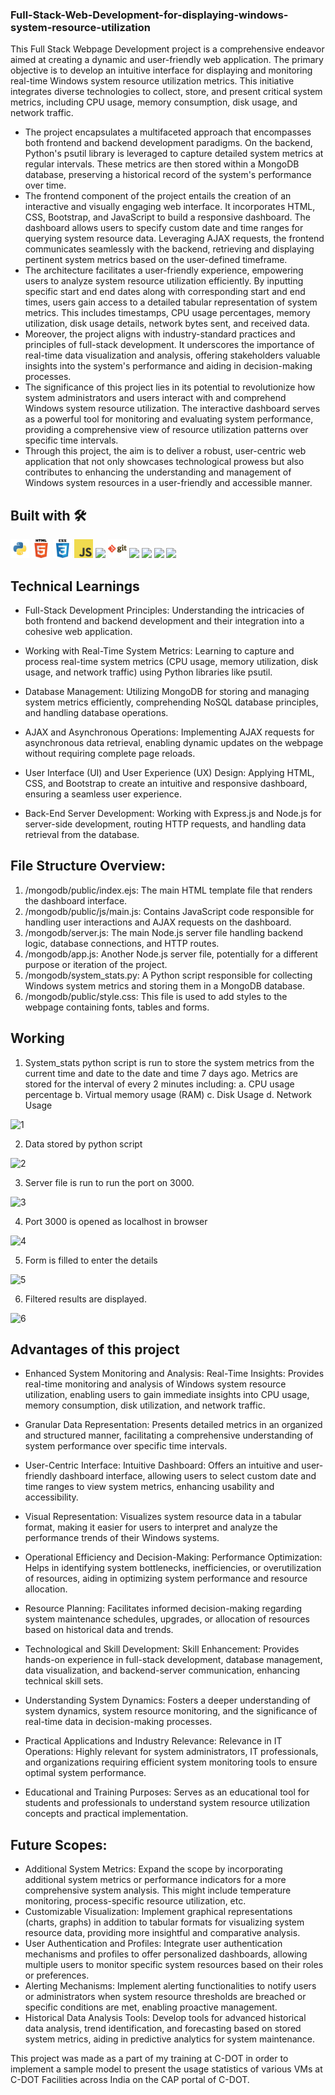 ### Full-Stack-Web-Development-for-displaying-windows-system-resource-utilization

This Full Stack Webpage Development project is a comprehensive endeavor aimed at creating a dynamic and user-friendly web application. The primary objective is to develop an intuitive interface for displaying and monitoring real-time Windows system resource utilization metrics. This initiative integrates diverse technologies to collect, store, and present critical system metrics, including CPU usage, memory consumption, disk usage, and network traffic.
- The project encapsulates a multifaceted approach that encompasses both frontend and backend development paradigms. On the backend, Python's psutil library is leveraged to capture detailed system metrics at regular intervals. These metrics are then stored within a MongoDB database, preserving a historical record of the system's performance over time.
- The frontend component of the project entails the creation of an interactive and visually engaging web interface. It incorporates HTML, CSS, Bootstrap, and JavaScript to build a responsive dashboard. The dashboard allows users to specify custom date and time ranges for querying system resource data. Leveraging AJAX requests, the frontend communicates seamlessly with the backend, retrieving and displaying pertinent system metrics based on the user-defined timeframe.
- The architecture facilitates a user-friendly experience, empowering users to analyze system resource utilization efficiently. By inputting specific start and end dates along with corresponding start and end times, users gain access to a detailed tabular representation of system metrics. This includes timestamps, CPU usage percentages, memory utilization, disk usage details, network bytes sent, and received data.
- Moreover, the project aligns with industry-standard practices and principles of full-stack development. It underscores the importance of real-time data visualization and analysis, offering stakeholders valuable insights into the system's performance and aiding in decision-making processes.
- The significance of this project lies in its potential to revolutionize how system administrators and users interact with and comprehend Windows system resource utilization. The interactive dashboard serves as a powerful tool for monitoring and evaluating system performance, providing a comprehensive view of resource utilization patterns over specific time intervals.
- Through this project, the aim is to deliver a robust, user-centric web application that not only showcases technological prowess but also contributes to enhancing the understanding and management of Windows system resources in a user-friendly and accessible manner.

## Built with 🛠️
<code><img height="30" src="https://raw.githubusercontent.com/github/explore/80688e429a7d4ef2fca1e82350fe8e3517d3494d/topics/python/python.png"></code>
<code><img height="30" src="https://raw.githubusercontent.com/github/explore/80688e429a7d4ef2fca1e82350fe8e3517d3494d/topics/html/html.png"></code>
<code><img height="30" src="https://raw.githubusercontent.com/github/explore/80688e429a7d4ef2fca1e82350fe8e3517d3494d/topics/css/css.png"></code>
<code><img height="30" src="https://raw.githubusercontent.com/github/explore/80688e429a7d4ef2fca1e82350fe8e3517d3494d/topics/javascript/javascript.png"></code>
<code><img height="30" src="https://github.com/tomchen/stack-icons/raw/master/logos/bootstrap.svg"></code>
<code><img height="30" src="https://raw.githubusercontent.com/github/explore/80688e429a7d4ef2fca1e82350fe8e3517d3494d/topics/git/git.png"></code>
<code><img height="30" src="https://github.com/LakshayGupta11/Full-Stack-Web-Development-for-displaying-windows-system-resource-utilization/assets/140741956/e29cb89d-e8c3-4829-8089-a3fcf841e018"></code>
<code><img height="30" src="https://github.com/LakshayGupta11/Full-Stack-Web-Development-for-displaying-windows-system-resource-utilization/assets/140741956/068d9123-dae6-4200-9bb0-2a1622ab683e"></code>
<code><img height="30" src="https://github.com/LakshayGupta11/Full-Stack-Web-Development-for-displaying-windows-system-resource-utilization/assets/140741956/37f3cd45-73b2-416b-a744-b37f3e2d9109"></code>
<code><img height="30" src="https://github.com/LakshayGupta11/Full-Stack-Web-Development-for-displaying-windows-system-resource-utilization/assets/140741956/98ed9f9e-7705-43ee-a0bc-f5694c32763a"></code>


## Technical Learnings
- Full-Stack Development Principles: Understanding the intricacies of both frontend and backend development and their integration into a cohesive web application.

- Working with Real-Time System Metrics: Learning to capture and process real-time system metrics (CPU usage, memory utilization, disk usage, and network traffic) using Python libraries like psutil.

- Database Management: Utilizing MongoDB for storing and managing system metrics efficiently, comprehending NoSQL database principles, and handling database operations.

- AJAX and Asynchronous Operations: Implementing AJAX requests for asynchronous data retrieval, enabling dynamic updates on the webpage without requiring complete page reloads.

- User Interface (UI) and User Experience (UX) Design: Applying HTML, CSS, and Bootstrap to create an intuitive and responsive dashboard, ensuring a seamless user experience.

- Back-End Server Development: Working with Express.js and Node.js for server-side development, routing HTTP requests, and handling data retrieval from the database.

## File Structure Overview:
1. /mongodb/public/index.ejs: The main HTML template file that renders the dashboard interface.
2. /mongodb/public/js/main.js: Contains JavaScript code responsible for handling user interactions and AJAX requests on the dashboard.
3. /mongodb/server.js: The main Node.js server file handling backend logic, database connections, and HTTP routes.
4. /mongodb/app.js: Another Node.js server file, potentially for a different purpose or iteration of the project.
5. /mongodb/system_stats.py: A Python script responsible for collecting Windows system metrics and storing them in a MongoDB database.
6. /mongodb/public/style.css: This file is used to add styles to the webpage containing fonts, tables and forms.

## Working

1.	System_stats python script is run to store the system metrics from the current time and date to the date and time 7 days ago. Metrics are stored for the interval of every 2 minutes including:
a.	CPU usage percentage
b.	Virtual memory usage (RAM)
c.	Disk Usage 
d.	Network Usage
 
![1](https://github.com/LakshayGupta11/Full-Stack-Web-Development-for-displaying-windows-system-resource-utilization/assets/140741956/7764e5db-cfa6-40a6-8dfe-d83bfbf056cc)

2.	Data stored by python script
 
![2](https://github.com/LakshayGupta11/Full-Stack-Web-Development-for-displaying-windows-system-resource-utilization/assets/140741956/aa95e63f-ee68-40c5-be39-a91955c8e393)


3.	Server file is run to run the port on 3000.
 
 ![3](https://github.com/LakshayGupta11/Full-Stack-Web-Development-for-displaying-windows-system-resource-utilization/assets/140741956/adedc1d2-d682-4b8d-950a-6f2ca6224357)


4.	Port 3000 is opened as localhost in browser

![4](https://github.com/LakshayGupta11/Full-Stack-Web-Development-for-displaying-windows-system-resource-utilization/assets/140741956/a571a722-aacf-4f5e-9afc-b1f1311bf833)


5.	Form is filled to enter the details
 
![5](https://github.com/LakshayGupta11/Full-Stack-Web-Development-for-displaying-windows-system-resource-utilization/assets/140741956/0c5eb9e4-dc73-4c0f-8812-ebd8533cb1ba)


6.	Filtered results are displayed.

![6](https://github.com/LakshayGupta11/Full-Stack-Web-Development-for-displaying-windows-system-resource-utilization/assets/140741956/d0b74cf2-cff8-4fa2-8429-39dc03970b20)


## Advantages of this project

- Enhanced System Monitoring and Analysis:
Real-Time Insights: Provides real-time monitoring and analysis of Windows system resource utilization, enabling users to gain immediate insights into CPU usage, memory consumption, disk utilization, and network traffic.

- Granular Data Representation:
Presents detailed metrics in an organized and structured manner, facilitating a comprehensive understanding of system performance over specific time intervals.

- User-Centric Interface:
Intuitive Dashboard: Offers an intuitive and user-friendly dashboard interface, allowing users to select custom date and time ranges to view system metrics, enhancing usability and accessibility.

- Visual Representation:
Visualizes system resource data in a tabular format, making it easier for users to interpret and analyze the performance trends of their Windows systems.

- Operational Efficiency and Decision-Making:
Performance Optimization: Helps in identifying system bottlenecks, inefficiencies, or overutilization of resources, aiding in optimizing system performance and resource allocation.

- Resource Planning:
Facilitates informed decision-making regarding system maintenance schedules, upgrades, or allocation of resources based on historical data and trends.

- Technological and Skill Development:
Skill Enhancement: Provides hands-on experience in full-stack development, database management, data visualization, and backend-server communication, enhancing technical skill sets.

- Understanding System Dynamics:
Fosters a deeper understanding of system dynamics, system resource monitoring, and the significance of real-time data in decision-making processes.

- Practical Applications and Industry Relevance:
Relevance in IT Operations: Highly relevant for system administrators, IT professionals, and organizations requiring efficient system monitoring tools to ensure optimal system performance.

- Educational and Training Purposes:
Serves as an educational tool for students and professionals to understand system resource utilization concepts and practical implementation.

## Future Scopes:
- Additional System Metrics: Expand the scope by incorporating additional system metrics or performance indicators for a more comprehensive system analysis. This might include temperature monitoring, process-specific resource utilization, etc.
- Customizable Visualization: Implement graphical representations (charts, graphs) in addition to tabular formats for visualizing system resource data, providing more insightful and comparative analysis.
- User Authentication and Profiles: Integrate user authentication mechanisms and profiles to offer personalized dashboards, allowing multiple users to monitor specific system resources based on their roles or preferences.
- Alerting Mechanisms: Implement alerting functionalities to notify users or administrators when system resource thresholds are breached or specific conditions are met, enabling proactive management.
- Historical Data Analysis Tools: Develop tools for advanced historical data analysis, trend identification, and forecasting based on stored system metrics, aiding in predictive analytics for system maintenance.

This project was made as a part of my training at C-DOT in order to implement a sample model to present the usage statistics of various VMs at C-DOT Facilities across India on the CAP portal of C-DOT.

